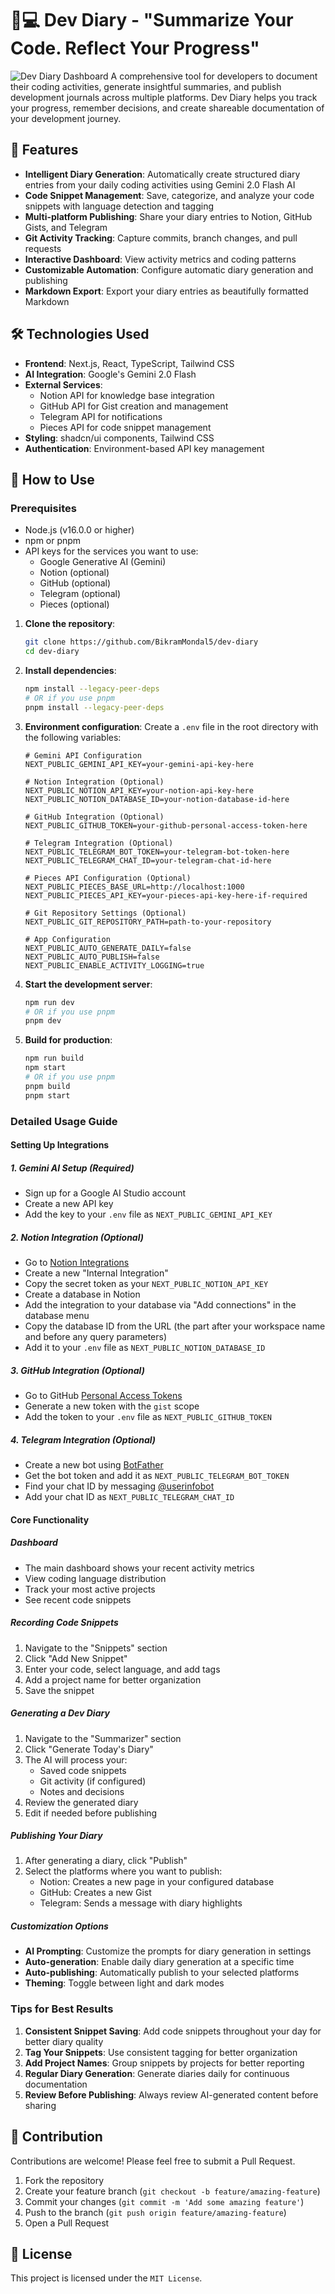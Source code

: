 # 📝💻 Dev Diary - "Summarize Your Code. Reflect Your Progress"

![Dev Diary Dashboard](./public/screenshot.png)
A comprehensive tool for developers to document their coding activities, generate insightful summaries, and publish development journals across multiple platforms. Dev Diary helps you track your progress, remember decisions, and create shareable documentation of your development journey.

## 🌟 Features

- **Intelligent Diary Generation**: Automatically create structured diary entries from your daily coding activities using Gemini 2.0 Flash AI
- **Code Snippet Management**: Save, categorize, and analyze your code snippets with language detection and tagging
- **Multi-platform Publishing**: Share your diary entries to Notion, GitHub Gists, and Telegram
- **Git Activity Tracking**: Capture commits, branch changes, and pull requests
- **Interactive Dashboard**: View activity metrics and coding patterns
- **Customizable Automation**: Configure automatic diary generation and publishing
- **Markdown Export**: Export your diary entries as beautifully formatted Markdown

## 🛠️ Technologies Used

- **Frontend**: Next.js, React, TypeScript, Tailwind CSS
- **AI Integration**: Google's Gemini 2.0 Flash
- **External Services**:
  - Notion API for knowledge base integration
  - GitHub API for Gist creation and management
  - Telegram API for notifications
  - Pieces API for code snippet management
- **Styling**: shadcn/ui components, Tailwind CSS
- **Authentication**: Environment-based API key management

## 🚀 How to Use

### Prerequisites

- Node.js (v16.0.0 or higher)
- npm or pnpm
- API keys for the services you want to use:
  - Google Generative AI (Gemini)
  - Notion (optional)
  - GitHub (optional)
  - Telegram (optional)
  - Pieces (optional)

1. **Clone the repository**:
   ```bash
   git clone https://github.com/BikramMondal5/dev-diary
   cd dev-diary
   ```

2. **Install dependencies**:
   ```bash
   npm install --legacy-peer-deps
   # OR if you use pnpm
   pnpm install --legacy-peer-deps
   ```

3. **Environment configuration**:
   Create a `.env` file in the root directory with the following variables:
   ```
   # Gemini API Configuration
   NEXT_PUBLIC_GEMINI_API_KEY=your-gemini-api-key-here

   # Notion Integration (Optional)
   NEXT_PUBLIC_NOTION_API_KEY=your-notion-api-key-here
   NEXT_PUBLIC_NOTION_DATABASE_ID=your-notion-database-id-here

   # GitHub Integration (Optional)
   NEXT_PUBLIC_GITHUB_TOKEN=your-github-personal-access-token-here

   # Telegram Integration (Optional)
   NEXT_PUBLIC_TELEGRAM_BOT_TOKEN=your-telegram-bot-token-here
   NEXT_PUBLIC_TELEGRAM_CHAT_ID=your-telegram-chat-id-here

   # Pieces API Configuration (Optional)
   NEXT_PUBLIC_PIECES_BASE_URL=http://localhost:1000
   NEXT_PUBLIC_PIECES_API_KEY=your-pieces-api-key-here-if-required

   # Git Repository Settings (Optional)
   NEXT_PUBLIC_GIT_REPOSITORY_PATH=path-to-your-repository

   # App Configuration
   NEXT_PUBLIC_AUTO_GENERATE_DAILY=false
   NEXT_PUBLIC_AUTO_PUBLISH=false
   NEXT_PUBLIC_ENABLE_ACTIVITY_LOGGING=true
   ```

4. **Start the development server**:
   ```bash
   npm run dev
   # OR if you use pnpm
   pnpm dev
   ```

5. **Build for production**:
   ```bash
   npm run build
   npm start
   # OR if you use pnpm
   pnpm build
   pnpm start
   ```

### Detailed Usage Guide

#### Setting Up Integrations

##### 1. Gemini AI Setup (Required)
- Sign up for a Google AI Studio account
- Create a new API key
- Add the key to your `.env` file as `NEXT_PUBLIC_GEMINI_API_KEY`

##### 2. Notion Integration (Optional)
- Go to [Notion Integrations](https://www.notion.so/my-integrations)
- Create a new "Internal Integration"
- Copy the secret token as your `NEXT_PUBLIC_NOTION_API_KEY`
- Create a database in Notion
- Add the integration to your database via "Add connections" in the database menu
- Copy the database ID from the URL (the part after your workspace name and before any query parameters)
- Add it to your `.env` file as `NEXT_PUBLIC_NOTION_DATABASE_ID`

##### 3. GitHub Integration (Optional)
- Go to GitHub [Personal Access Tokens](https://github.com/settings/tokens)
- Generate a new token with the `gist` scope
- Add the token to your `.env` file as `NEXT_PUBLIC_GITHUB_TOKEN`

##### 4. Telegram Integration (Optional)
- Create a new bot using [BotFather](https://t.me/botfather)
- Get the bot token and add it as `NEXT_PUBLIC_TELEGRAM_BOT_TOKEN`
- Find your chat ID by messaging [@userinfobot](https://t.me/userinfobot)
- Add your chat ID as `NEXT_PUBLIC_TELEGRAM_CHAT_ID`

#### Core Functionality

##### Dashboard
- The main dashboard shows your recent activity metrics
- View coding language distribution
- Track your most active projects
- See recent code snippets

##### Recording Code Snippets
1. Navigate to the "Snippets" section
2. Click "Add New Snippet"
3. Enter your code, select language, and add tags
4. Add a project name for better organization
5. Save the snippet

##### Generating a Dev Diary
1. Navigate to the "Summarizer" section
2. Click "Generate Today's Diary"
3. The AI will process your:
   - Saved code snippets
   - Git activity (if configured)
   - Notes and decisions
4. Review the generated diary
5. Edit if needed before publishing

##### Publishing Your Diary
1. After generating a diary, click "Publish"
2. Select the platforms where you want to publish:
   - Notion: Creates a new page in your configured database
   - GitHub: Creates a new Gist
   - Telegram: Sends a message with diary highlights

##### Customization Options
- **AI Prompting**: Customize the prompts for diary generation in settings
- **Auto-generation**: Enable daily diary generation at a specific time
- **Auto-publishing**: Automatically publish to your selected platforms
- **Theming**: Toggle between light and dark modes

### Tips for Best Results

1. **Consistent Snippet Saving**: Add code snippets throughout your day for better diary quality
2. **Tag Your Snippets**: Use consistent tagging for better organization
3. **Add Project Names**: Group snippets by projects for better reporting
4. **Regular Diary Generation**: Generate diaries daily for continuous documentation
5. **Review Before Publishing**: Always review AI-generated content before sharing

## 🤝 Contribution

Contributions are welcome! Please feel free to submit a Pull Request.

1. Fork the repository
2. Create your feature branch (`git checkout -b feature/amazing-feature`)
3. Commit your changes (`git commit -m 'Add some amazing feature'`)
4. Push to the branch (`git push origin feature/amazing-feature`)
5. Open a Pull Request

## 📜 License

This project is licensed under the `MIT License`.
